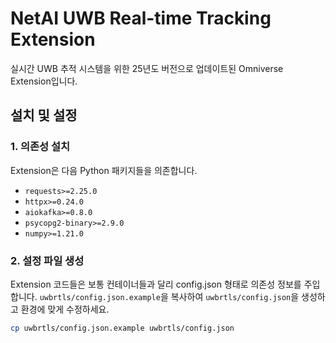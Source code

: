 # NetAI UWB Real-time Tracking Extension

실시간 UWB 추적 시스템을 위한 25년도 버전으로 업데이트된 Omniverse Extension입니다.

## 설치 및 설정

### 1. 의존성 설치
Extension은 다음 Python 패키지들을 의존합니다.
- `requests>=2.25.0`
- `httpx>=0.24.0`
- `aiokafka>=0.8.0`
- `psycopg2-binary>=2.9.0`
- `numpy>=1.21.0`

### 2. 설정 파일 생성
Extension 코드들은 보통 컨테이너들과 달리 config.json 형태로 의존성 정보를 주입합니다.
`uwbrtls/config.json.example`을 복사하여 `uwbrtls/config.json`을 생성하고 환경에 맞게 수정하세요.

```bash
cp uwbrtls/config.json.example uwbrtls/config.json